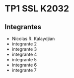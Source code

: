 # TP1 SSL K2032

## Integrantes

- Nicolas R. Kalaydjian
- integrante 2
- integrante 3
- integrante 4
- integrante 5
- integrante 6
- integrante 7